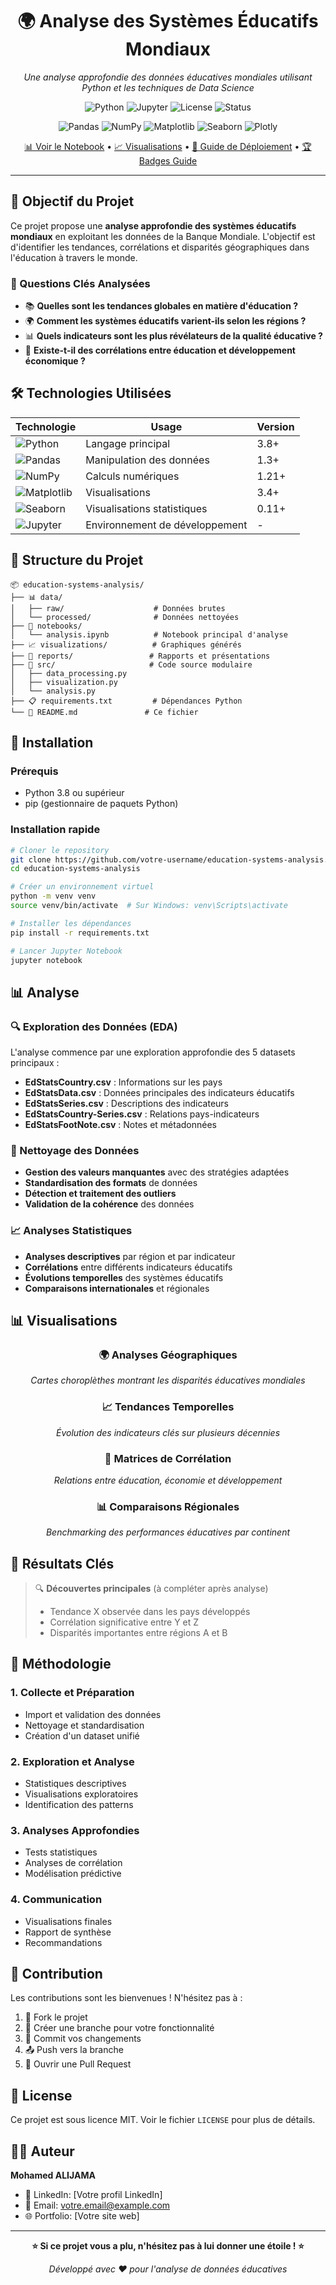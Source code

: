 <div align="center">

# 🌍 Analyse des Systèmes Éducatifs Mondiaux

*Une analyse approfondie des données éducatives mondiales utilisant Python et les techniques de Data Science*

![Python](https://img.shields.io/badge/Python-3.8+-blue.svg)
![Jupyter](https://img.shields.io/badge/Jupyter-Notebook-orange.svg)
![License](https://img.shields.io/badge/License-MIT-green.svg)
![Status](https://img.shields.io/badge/Status-Complete-brightgreen.svg)

![Pandas](https://img.shields.io/badge/Pandas-150458?style=flat&logo=pandas&logoColor=white)
![NumPy](https://img.shields.io/badge/NumPy-013243?style=flat&logo=numpy&logoColor=white)
![Matplotlib](https://img.shields.io/badge/Matplotlib-11557c?style=flat&logo=python&logoColor=white)
![Seaborn](https://img.shields.io/badge/Seaborn-3776ab?style=flat&logo=python&logoColor=white)
![Plotly](https://img.shields.io/badge/Plotly-3F4F75?style=flat&logo=plotly&logoColor=white)

[📊 Voir le Notebook](./notebooks/portfolio_demo.ipynb) • 
[📈 Visualisations](./visualizations/) • 
[🚀 Guide de Déploiement](./DEPLOYMENT_GUIDE.md) •
[🏆 Badges Guide](./BADGES_GUIDE.md)

</div>

---

## 🎯 Objectif du Projet

Ce projet propose une **analyse approfondie des systèmes éducatifs mondiaux** en exploitant les données de la Banque Mondiale. L'objectif est d'identifier les tendances, corrélations et disparités géographiques dans l'éducation à travers le monde.

### 🔑 Questions Clés Analysées

- 📚 **Quelles sont les tendances globales en matière d'éducation ?**
- 🌍 **Comment les systèmes éducatifs varient-ils selon les régions ?**
- 📊 **Quels indicateurs sont les plus révélateurs de la qualité éducative ?**
- 🔗 **Existe-t-il des corrélations entre éducation et développement économique ?**

## 🛠️ Technologies Utilisées

<div align="center">

| Technologie | Usage | Version |
|-------------|-------|---------|
| ![Python](https://img.shields.io/badge/Python-3776AB?style=for-the-badge&logo=python&logoColor=white) | Langage principal | 3.8+ |
| ![Pandas](https://img.shields.io/badge/Pandas-150458?style=for-the-badge&logo=pandas&logoColor=white) | Manipulation des données | 1.3+ |
| ![NumPy](https://img.shields.io/badge/NumPy-013243?style=for-the-badge&logo=numpy&logoColor=white) | Calculs numériques | 1.21+ |
| ![Matplotlib](https://img.shields.io/badge/Matplotlib-11557c?style=for-the-badge) | Visualisations | 3.4+ |
| ![Seaborn](https://img.shields.io/badge/Seaborn-3776AB?style=for-the-badge) | Visualisations statistiques | 0.11+ |
| ![Jupyter](https://img.shields.io/badge/Jupyter-F37626?style=for-the-badge&logo=jupyter&logoColor=white) | Environnement de développement | - |

</div>

## 📁 Structure du Projet

```
📦 education-systems-analysis/
├── 📊 data/
│   ├── raw/                    # Données brutes
│   └── processed/              # Données nettoyées
├── 📓 notebooks/
│   └── analysis.ipynb          # Notebook principal d'analyse
├── 📈 visualizations/          # Graphiques générés
├── 📄 reports/                 # Rapports et présentations
├── 🔧 src/                     # Code source modulaire
│   ├── data_processing.py
│   ├── visualization.py
│   └── analysis.py
├── 📋 requirements.txt         # Dépendances Python
└── 📖 README.md               # Ce fichier
```

## 🚀 Installation

### Prérequis
- Python 3.8 ou supérieur
- pip (gestionnaire de paquets Python)

### Installation rapide

```bash
# Cloner le repository
git clone https://github.com/votre-username/education-systems-analysis.git
cd education-systems-analysis

# Créer un environnement virtuel
python -m venv venv
source venv/bin/activate  # Sur Windows: venv\Scripts\activate

# Installer les dépendances
pip install -r requirements.txt

# Lancer Jupyter Notebook
jupyter notebook
```

## 📊 Analyse

### 🔍 Exploration des Données (EDA)

L'analyse commence par une exploration approfondie des 5 datasets principaux :

- **EdStatsCountry.csv** : Informations sur les pays
- **EdStatsData.csv** : Données principales des indicateurs éducatifs
- **EdStatsSeries.csv** : Descriptions des indicateurs
- **EdStatsCountry-Series.csv** : Relations pays-indicateurs
- **EdStatsFootNote.csv** : Notes et métadonnées

### 🧹 Nettoyage des Données

- **Gestion des valeurs manquantes** avec des stratégies adaptées
- **Standardisation des formats** de données
- **Détection et traitement des outliers**
- **Validation de la cohérence** des données

### 📈 Analyses Statistiques

- **Analyses descriptives** par région et par indicateur
- **Corrélations** entre différents indicateurs éducatifs
- **Évolutions temporelles** des systèmes éducatifs
- **Comparaisons internationales** et régionales

## 📊 Visualisations

<div align="center">

### 🌍 Analyses Géographiques
*Cartes choroplèthes montrant les disparités éducatives mondiales*

### 📈 Tendances Temporelles
*Évolution des indicateurs clés sur plusieurs décennies*

### 🔗 Matrices de Corrélation
*Relations entre éducation, économie et développement*

### 📊 Comparaisons Régionales
*Benchmarking des performances éducatives par continent*

</div>

## 🎯 Résultats Clés

> 🔍 **Découvertes principales** (à compléter après analyse)
> - Tendance X observée dans les pays développés
> - Corrélation significative entre Y et Z
> - Disparités importantes entre régions A et B

## 📝 Méthodologie

### 1. **Collecte et Préparation**
- Import et validation des données
- Nettoyage et standardisation
- Création d'un dataset unifié

### 2. **Exploration et Analyse**
- Statistiques descriptives
- Visualisations exploratoires
- Identification des patterns

### 3. **Analyses Approfondies**
- Tests statistiques
- Analyses de corrélation
- Modélisation prédictive

### 4. **Communication**
- Visualisations finales
- Rapport de synthèse
- Recommandations

## 🤝 Contribution

Les contributions sont les bienvenues ! N'hésitez pas à :

1. 🍴 Fork le projet
2. 🌟 Créer une branche pour votre fonctionnalité
3. 💾 Commit vos changements
4. 📤 Push vers la branche
5. 🔄 Ouvrir une Pull Request

## 📄 License

Ce projet est sous licence MIT. Voir le fichier `LICENSE` pour plus de détails.

## 👨‍💻 Auteur

**Mohamed ALIJAMA**
- 🔗 LinkedIn: [Votre profil LinkedIn]
- 📧 Email: votre.email@example.com
- 🌐 Portfolio: [Votre site web]

---

<div align="center">

**⭐ Si ce projet vous a plu, n'hésitez pas à lui donner une étoile ! ⭐**

*Développé avec ❤️ pour l'analyse de données éducatives*

</div>
